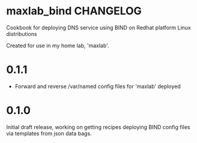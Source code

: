 # maxlab_bind CHANGELOG

Cookbook for deploying DNS service using BIND on Redhat platform Linux distributions

Created for use in my home lab, 'maxlab'.

# 0.1.1

- Forward and reverse /var/named config files for 'maxlab' deployed

# 0.1.0

Initial draft release, working on getting recipes deploying BIND config files via templates from json data bags.
